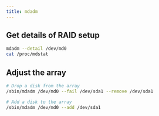 ```yaml
---
title: mdadm
---
```


## Get details of RAID setup

```bash
mdadm --detail /dev/md0
cat /proc/mdstat
```

## Adjust the array

```bash
# Drop a disk from the array
/sbin/mdadm /dev/md0 --fail /dev/sda1 --remove /dev/sda1

# Add a disk to the array
/sbin/mdadm /dev/md0 --add /dev/sda1
```
